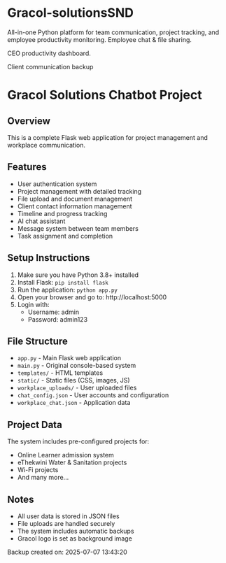 # Gracol-solutionsSND
All-in-one Python platform for team communication, project tracking, and employee productivity monitoring.
Employee chat & file sharing.

CEO productivity dashboard.

Client communication backup
# Gracol Solutions Chatbot Project

## Overview
This is a complete Flask web application for project management and workplace communication.

## Features
- User authentication system
- Project management with detailed tracking
- File upload and document management
- Client contact information management
- Timeline and progress tracking
- AI chat assistant
- Message system between team members
- Task assignment and completion

## Setup Instructions
1. Make sure you have Python 3.8+ installed
2. Install Flask: `pip install flask`
3. Run the application: `python app.py`
4. Open your browser and go to: http://localhost:5000
5. Login with:
   - Username: admin
   - Password: admin123

## File Structure
- `app.py` - Main Flask web application
- `main.py` - Original console-based system
- `templates/` - HTML templates
- `static/` - Static files (CSS, images, JS)
- `workplace_uploads/` - User uploaded files
- `chat_config.json` - User accounts and configuration
- `workplace_chat.json` - Application data

## Project Data
The system includes pre-configured projects for:
- Online Learner admission system
- eThekwini Water & Sanitation projects
- Wi-Fi projects
- And many more...

## Notes
- All user data is stored in JSON files
- File uploads are handled securely
- The system includes automatic backups
- Gracol logo is set as background image

Backup created on: 2025-07-07 13:43:20

